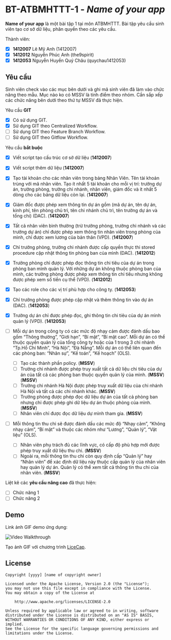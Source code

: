 # BT-ATBMHTTT-1 - *Name of your app*

**Name of your app** là một bài tập 1 tại môn ATBMHTTT. Bài tập yêu cầu sinh viên tạo cơ sở dữ liệu, phân quyền theo các yêu cầu.

Thành viên:
* [x] **1412007** Lê Mỹ Anh (1412007)
* [x] **1412012** Nguyễn Phúc Anh (the9spirit)
* [x] **1412053** Nguyễn Huyền Quý Châu (quychau1412053)

## Yêu cầu

Sinh viên check vào các mục bên dưới và ghi mã sinh viên đã làm vào chức năng theo mẫu. Mục nào ko có MSSV là tính điểm theo nhóm. Cần sắp xếp các chức năng bên dưới theo thứ tự MSSV đã thực hiện.

Yêu cầu **GIT**
* [x] Có sử dụng GIT.
* [x] Sử dụng GIT theo Centralized Workflow.
* [ ] Sử dụng GIT theo Feature Branch Workflow.
* [ ] Sử dụng GIT theo Gitflow Workflow.

Yêu cầu **bắt buộc**
* [x] Viết script tạo cấu trúc cơ sở dữ liệu (**1412007**)
* [x] Viết script thêm dữ liệu (**1412007**)
* [x] Tạo tài khoản cho các nhân viên trong bảng Nhân Viên. Tên tài khoản trùng với mã nhân viên. Tạo ít nhất 5 tài khoản cho mỗi vị trí: trưởng dự án, trưởng phòng, trưởng chi nhánh, nhân viên, giám đốc và ít nhất 5 dòng cho các bảng dữ liệu còn lại. (**1412007**)
* [x] Giám đốc được phép xem thông tin dự án gồm (mã dự án, tên dự án, kinh phí, tên phòng chủ trì, tên chi nhánh chủ trì, tên trưởng dự án và tổng chi) (DAC). (**1412007**)
* [x] Tất cả nhân viên bình thường (trừ trưởng phòng, trưởng chi nhánh và các trưởng dự án) chỉ được phép xem thông tin nhân viên trong phòng của mình, chỉ được xem lương của bản thân (VPD). (**1412007**)

* [x] Chỉ trưởng phòng, trưởng chi nhánh được cấp quyền thực thi stored procedure cập nhật thông tin phòng ban của mình (DAC). (**1412012**)
* [x] Trưởng phòng chỉ được phép đọc thông tin chi tiêu của dự án trong phòng ban mình quản lý. Với những dự án không thuộc phòng ban của mình, các trưởng phòng được phép xem thông tin chi tiêu nhưng không được phép xem số tiền cụ thể (VPD). (**1412012**)

* [x] Tạo các role cho các vị trí phù hợp cho công ty. (**1412053**)
* [x] Chỉ trưởng phòng được phép cập nhật và thêm thông tin vào dự án (DAC). (**1412053**)
* [x] Trưởng dự án chỉ được phép đọc, ghi thông tin chi tiêu của dự án mình quản lý (VPD). (**1412053**)
* [ ] Mỗi dự án trong công ty có các mức độ nhạy cảm được đánh dấu bao gồm “Thông thường”, “Giới hạn”, “Bí mật”, “Bí mật cao”. Mỗi dự án có thể thuộc quyền quản lý của tổng công ty hoặc của 1 trong 3 chi nhánh “Tp.Hồ Chí Minh”, “Hà Nội”, “Đà Nẵng”. Mỗi dự án có thể liên quan đến các phòng ban: “Nhân sự”, “Kế toán”, “Kế hoạch” (OLS).
    * [ ] Tạo các thành phần policy. (**MSSV**)
    * [ ] Trưởng chi nhánh được phép truy xuất tất cả dữ liệu chi tiêu của dự án của tất cả các phòng ban thuộc quyền quản lý của mình. (**MSSV**) (**MSSV**)
    * [ ] Trưởng chi nhánh Hà Nội được phép truy xuất dữ liệu của chi nhánh Hà Nội và tất cả các chi nhánh khác. (**MSSV**)
    * [ ] Trưởng phòng được phép đọc dữ liệu dự án của tất cả phòng ban nhưng chỉ được phép ghi dữ liệu dự án thuộc phòng của mình. (**MSSV**)
    * [ ] Nhân viên chỉ được đọc dữ liệu dự mình tham gia.  (**MSSV**)
* [ ] Mỗi thông tin thu chi sẽ được đánh dấu các mức độ “Nhạy cảm”, “Không nhạy cảm”, “Bí mật” và thuộc các nhóm như “Lương”, “Quản lý”, “Vật liệu” (OLS).
    * [ ] Nhân viên phụ trách đủ các lĩnh vực, có cấp độ phù hợp mới được phép truy xuất dữ liệu thu chi. (**MSSV**)
    * [ ] Ngoài ra, mỗi thông tin thu chi còn quy định cấp “Quản lý” hay “Nhân viên” để xác định dữ liệu này thuộc cấp quản lý của nhân viên hay quản lý dự án. Quản lý có thể xem tất cả thông tin thu chi của nhân viên. (**MSSV**)

Liệt kê các **yêu cầu nâng cao** đã thực hiện:
* [ ] Chức năng 1
* [ ] Chức năng 2

## Demo

Link ảnh GIF demo ứng dụng:

![Video Walkthrough](demo.gif)

Tạo ảnh GIF với chương trình [LiceCap](http://www.cockos.com/licecap/).


## License

    Copyright [yyyy] [name of copyright owner]

    Licensed under the Apache License, Version 2.0 (the "License");
    you may not use this file except in compliance with the License.
    You may obtain a copy of the License at

        http://www.apache.org/licenses/LICENSE-2.0

    Unless required by applicable law or agreed to in writing, software
    distributed under the License is distributed on an "AS IS" BASIS,
    WITHOUT WARRANTIES OR CONDITIONS OF ANY KIND, either express or implied.
    See the License for the specific language governing permissions and
    limitations under the License.
